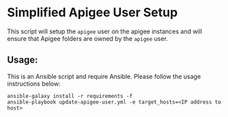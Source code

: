 # Simplified Apigee User Setup
This script will setup the `apigee` user on the apigee instances and will ensure that Apigee folders
are owned by the `apigee` user.

## Usage: 
This is an Ansible script and require Ansible. Please follow the usage instructions below:

    ansible-galaxy install -r requirements -f
    ansible-playbook update-apigee-user.yml -e target_hosts=<IP address to host>
        
